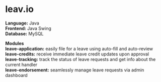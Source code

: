 <h1> leav.io </h1>   

**Language:** Java  
**Frontend:** Java Swing  
**Database:** MySQL  

**Modules**  
**leave-application:** easily file for a leave using auto-fill and auto-review  
**leave-credits:** receive immediate leave credit updates upon approval  
**leave-tracking:** track the status of leave requests and get info about the current handler  
**leave-endorsement:** seamlessly manage leave requests via admin dashboard  
